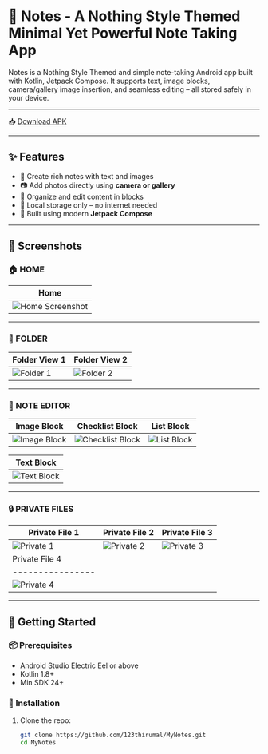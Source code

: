 # 📒 Notes - A Nothing Style Themed Minimal Yet Powerful Note Taking App

Notes is a Nothing Style Themed and simple note-taking Android app built with Kotlin, Jetpack Compose. It supports text, image blocks, camera/gallery image insertion, and seamless editing – all stored safely in your device.

---

📥 [Download APK](https://github.com/123thirumal/nothing_notes/releases/download/v2.0.0/app-release.apk)

---

## ✨ Features

- 📝 Create rich notes with text and images
- 📷 Add photos directly using **camera or gallery**
- 📂 Organize and edit content in blocks
- 💾 Local storage only – no internet needed
- 🎨 Built using modern **Jetpack Compose**

---

## 📱 Screenshots

### 🏠 HOME 
| Home                                     |
|------------------------------------------|
| ![Home Screenshot](screenshots/home.jpg) |

---

### 📂 FOLDER
| Folder View 1                        | Folder View 2                        |
|--------------------------------------|--------------------------------------|
| ![Folder 1](screenshots/folder1.jpg) | ![Folder 2](screenshots/folder2.jpg) |

---

### 📝 NOTE EDITOR

| Image Block                                       | Checklist Block                                           | List Block                                      |
|---------------------------------------------------|-----------------------------------------------------------|-------------------------------------------------|
| ![Image Block](screenshots/note_editor_image.jpg) | ![Checklist Block](screenshots/note_editor_checklist.jpg) | ![List Block](screenshots/note_editor_list.jpg) |

| Text Block                                      |
|-------------------------------------------------|
| ![Text Block](screenshots/note_editor_text.jpg) |


---

### 🔒 PRIVATE FILES
| Private File 1                         | Private File 2                         | Private File 3                         |
|----------------------------------------|----------------------------------------|----------------------------------------|
| ![Private 1](screenshots/private1.jpg) | ![Private 2](screenshots/private2.jpg) | ![Private 3](screenshots/private3.jpg) |
| Private File 4                         |                                  
| ----------------                       |                                  
| ![Private 4](screenshots/private4.jpg) |                                  

---

## 🚀 Getting Started

### 📦 Prerequisites

- Android Studio Electric Eel or above
- Kotlin 1.8+
- Min SDK 24+

### 📲 Installation

1. Clone the repo:
   ```bash
   git clone https://github.com/123thirumal/MyNotes.git
   cd MyNotes

